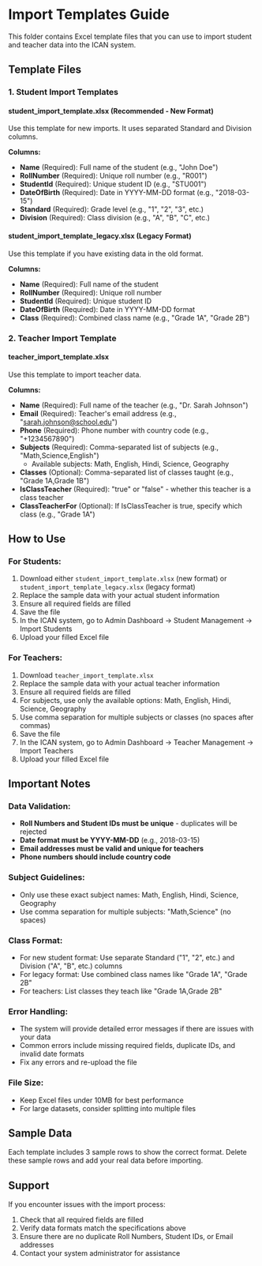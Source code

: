 # Import Templates Guide

This folder contains Excel template files that you can use to import student and teacher data into the ICAN system.

## Template Files

### 1. Student Import Templates

#### **student_import_template.xlsx** (Recommended - New Format)
Use this template for new imports. It uses separated Standard and Division columns.

**Columns:**
- **Name** (Required): Full name of the student (e.g., "John Doe")
- **RollNumber** (Required): Unique roll number (e.g., "R001")
- **StudentId** (Required): Unique student ID (e.g., "STU001")
- **DateOfBirth** (Required): Date in YYYY-MM-DD format (e.g., "2018-03-15")
- **Standard** (Required): Grade level (e.g., "1", "2", "3", etc.)
- **Division** (Required): Class division (e.g., "A", "B", "C", etc.)

#### **student_import_template_legacy.xlsx** (Legacy Format)
Use this template if you have existing data in the old format.

**Columns:**
- **Name** (Required): Full name of the student
- **RollNumber** (Required): Unique roll number
- **StudentId** (Required): Unique student ID
- **DateOfBirth** (Required): Date in YYYY-MM-DD format
- **Class** (Required): Combined class name (e.g., "Grade 1A", "Grade 2B")

### 2. Teacher Import Template

#### **teacher_import_template.xlsx**
Use this template to import teacher data.

**Columns:**
- **Name** (Required): Full name of the teacher (e.g., "Dr. Sarah Johnson")
- **Email** (Required): Teacher's email address (e.g., "sarah.johnson@school.edu")
- **Phone** (Required): Phone number with country code (e.g., "+1234567890")
- **Subjects** (Required): Comma-separated list of subjects (e.g., "Math,Science,English")
  - Available subjects: Math, English, Hindi, Science, Geography
- **Classes** (Optional): Comma-separated list of classes taught (e.g., "Grade 1A,Grade 1B")
- **IsClassTeacher** (Required): "true" or "false" - whether this teacher is a class teacher
- **ClassTeacherFor** (Optional): If IsClassTeacher is true, specify which class (e.g., "Grade 1A")

## How to Use

### For Students:
1. Download either `student_import_template.xlsx` (new format) or `student_import_template_legacy.xlsx` (legacy format)
2. Replace the sample data with your actual student information
3. Ensure all required fields are filled
4. Save the file
5. In the ICAN system, go to Admin Dashboard → Student Management → Import Students
6. Upload your filled Excel file

### For Teachers:
1. Download `teacher_import_template.xlsx`
2. Replace the sample data with your actual teacher information
3. Ensure all required fields are filled
4. For subjects, use only the available options: Math, English, Hindi, Science, Geography
5. Use comma separation for multiple subjects or classes (no spaces after commas)
6. Save the file
7. In the ICAN system, go to Admin Dashboard → Teacher Management → Import Teachers
8. Upload your filled Excel file

## Important Notes

### Data Validation:
- **Roll Numbers and Student IDs must be unique** - duplicates will be rejected
- **Date format must be YYYY-MM-DD** (e.g., 2018-03-15)
- **Email addresses must be valid and unique for teachers**
- **Phone numbers should include country code**

### Subject Guidelines:
- Only use these exact subject names: Math, English, Hindi, Science, Geography
- Use comma separation for multiple subjects: "Math,Science" (no spaces)

### Class Format:
- For new student format: Use separate Standard ("1", "2", etc.) and Division ("A", "B", etc.) columns
- For legacy format: Use combined class names like "Grade 1A", "Grade 2B"
- For teachers: List classes they teach like "Grade 1A,Grade 2B"

### Error Handling:
- The system will provide detailed error messages if there are issues with your data
- Common errors include missing required fields, duplicate IDs, and invalid date formats
- Fix any errors and re-upload the file

### File Size:
- Keep Excel files under 10MB for best performance
- For large datasets, consider splitting into multiple files

## Sample Data

Each template includes 3 sample rows to show the correct format. Delete these sample rows and add your real data before importing.

## Support

If you encounter issues with the import process:
1. Check that all required fields are filled
2. Verify data formats match the specifications above
3. Ensure there are no duplicate Roll Numbers, Student IDs, or Email addresses
4. Contact your system administrator for assistance